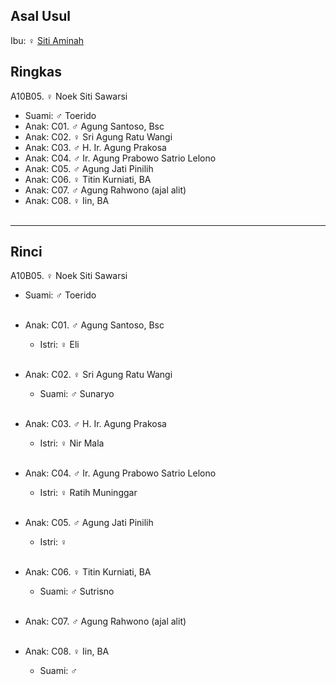 ## Asal Usul

Ibu: ♀ [Siti Aminah][up] 

## Ringkas

A10B05. ♀ Noek Siti Sawarsi
	<br/>

*	Suami: ♂ Toerido
	<br/>
*	Anak: C01. ♂ Agung Santoso, Bsc
*	Anak: C02. ♀ Sri Agung Ratu Wangi
*	Anak: C03. ♂ H. Ir. Agung Prakosa
*	Anak: C04. ♂ Ir. Agung Prabowo Satrio Lelono
*	Anak: C05. ♂ Agung Jati Pinilih
*	Anak: C06. ♀ Titin Kurniati, BA
*	Anak: C07. ♂ Agung Rahwono (ajal alit)
*	Anak: C08. ♀ Iin, BA
	<br/><br/>
-- -- --

## Rinci

A10B05. ♀ Noek Siti Sawarsi
	<br/>

*	Suami: ♂ Toerido
	<br/><br/>

*	Anak: C01. ♂ Agung Santoso, Bsc
	*	Istri: ♀ Eli
	<br/><br/>

*	Anak: C02. ♀ Sri Agung Ratu Wangi
	*	Suami: ♂ Sunaryo
	<br/><br/>

*	Anak: C03. ♂ H. Ir. Agung Prakosa
	*	Istri: ♀ Nir Mala
	<br/><br/>

*	Anak: C04. ♂ Ir. Agung Prabowo Satrio Lelono
	*	Istri: ♀ Ratih Muninggar
	<br/><br/>

*	Anak: C05. ♂ Agung Jati Pinilih
	*	Istri: ♀ 
	<br/><br/>

*	Anak: C06. ♀ Titin Kurniati, BA
	*	Suami: ♂ Sutrisno
	<br/><br/>

*	Anak: C07. ♂ Agung Rahwono (ajal alit)
	<br/><br/>

*	Anak: C08. ♀ Iin, BA
	*	Suami: ♂ 
	<br/><br/>

[up]: https://github.com/epsi-rns/gitodipuro/blob/master/tree/A10.md
